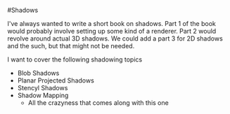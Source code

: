 #Shadows

I've always wanted to write a short book on shadows. Part 1 of the book would probably involve setting up some kind of a renderer. Part 2 would revolve around actual 3D shadows. We could add a part 3 for 2D shadows and the such, but that might not be needed.

I want to cover the following shadowing topics

* Blob Shadows
* Planar Projected Shadows
* Stencyl Shadows
* Shadow Mapping
  * All the crazyness that comes along with this one 